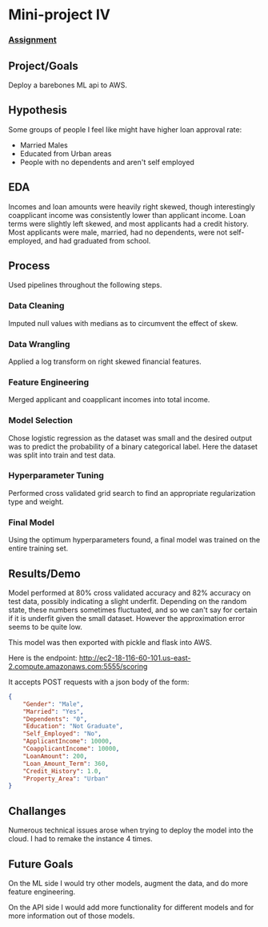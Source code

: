 # Mini-project IV

### [Assignment](assignment.md)

## Project/Goals
Deploy a barebones ML api to AWS.

## Hypothesis
Some groups of people I feel like might have higher loan approval rate:
- Married Males
- Educated from Urban areas
- People with no dependents and aren't self employed

## EDA 
Incomes and loan amounts were heavily right skewed, though interestingly coapplicant income was consistently lower than applicant income. Loan terms were slightly left skewed, and most applicants had a credit history. Most applicants were male, married, had no dependents, were not self-employed, and had graduated from school.


## Process
Used pipelines throughout the following steps.

### Data Cleaning
Imputed null values with medians as to circumvent the effect of skew. 

### Data Wrangling 
Applied a log transform on right skewed financial features.

### Feature Engineering
Merged applicant and coapplicant incomes into total income.

### Model Selection
Chose logistic regression as the dataset was small and the desired output was to predict the probability of a binary categorical label. Here the dataset was split into train and test data.

### Hyperparameter Tuning
Performed cross validated grid search to find an appropriate regularization type and weight.

### Final Model
Using the optimum hyperparameters found, a final model was trained on the entire training set.

## Results/Demo
Model performed at 80% cross validated accuracy and 82% accuracy on test data, possibly indicating a slight underfit. Depending on the random state, these numbers sometimes fluctuated, and so we can't say for certain if it is underfit given the small dataset. However the approximation error seems to be quite low.

This model was then exported with pickle and flask into AWS.

Here is the endpoint:
http://ec2-18-116-60-101.us-east-2.compute.amazonaws.com:5555/scoring

It accepts POST requests with a json body of the form:
```json
{
    "Gender": "Male",
    "Married": "Yes",
    "Dependents": "0",
    "Education": "Not Graduate",
    "Self_Employed": "No",
    "ApplicantIncome": 10000,
    "CoapplicantIncome": 10000,
    "LoanAmount": 200,
    "Loan_Amount_Term": 360,
    "Credit_History": 1.0,
    "Property_Area": "Urban"
}
```
## Challanges 
Numerous technical issues arose when trying to deploy the model into the cloud. I had to remake the instance 4 times.

## Future Goals
On the ML side I would try other models, augment the data, and do more feature engineering.

On the API side I would add more functionality for different models and for more information out of those models.